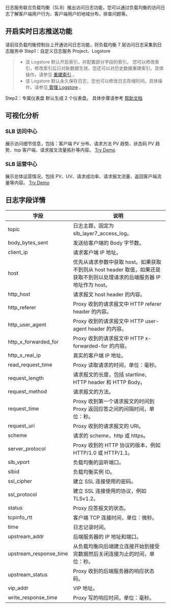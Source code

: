 日志服务联合负载均衡（SLB）推出访问日志功能，您可以通过负载均衡的访问日志了解客户端用户行为、客户端用户的地域分布，排查问题等。

## 开启实时日志推送功能

请前往负载均衡控制台上开通访问日志功能，将负载均衡 7 层访问日志采集到日志服务中
Step1：自定义日志服务 Project、Logstore

> - 该 Logstore 默认开启索引，并配置部分字段的索引。 您可以修改索引，修改索引后只对新数据生效，您还可以对历史数据重建索引。具体操作，请参见 [重建索引](https://www.alibabacloud.com/help/en/doc-detail/154965.htm#task-2424026) 。
> - 该 Logstore 默认永久保存日志，您也可以修改日志存储时间。具体操作，请参见[ 管理 Logstore](https://www.alibabacloud.com/help/en/doc-detail/48990.htm) 。

Step2：专属仪表盘 默认生成 2 个仪表盘。
具体步骤请参考 [帮助文档](https://www.alibabacloud.com/help/en/doc-detail/173889.html)

## 可视化分析

### SLB 访问中心

展示访问细节信息，包括：客户端 PV 分布、请求方法 PV 趋势、状态码 PV 趋势、top 客户端、请求报文流量拓扑等内容。
[Try Demo](https://1340796328858956.cn-shanghai.fc.aliyuncs.com/2016-08-15/proxy/demo/newconsoledemo/?redirect=true&type=18)

### SLB 运营中心

展示总体运营情况，包括 PV、UV、请求成功率、请求报文流量、返回客户端流量等内容。
[Try Demo](https://1340796328858956.cn-shanghai.fc.aliyuncs.com/2016-08-15/proxy/demo/newconsoledemo/?redirect=true&type=17)

## 日志字段详情

| 字段                   | 说明                                                                                                                      |
| ---------------------- | ------------------------------------------------------------------------------------------------------------------------- |
| topic                  | 日志主题，固定为 slb_layer7_access_log。                                                                                  |
| body_bytes_sent        | 发送给客户端的 Body 字节数。                                                                                              |
| client_ip              | 请求客户端 IP 地址。                                                                                                      |
| host                   | 优先从请求参数中获取 host。如果获取不到则从 host header 取值，如果还是获取不到则以处理请求的后端服务器 IP 地址作为 host。 |
| http_host              | 请求报文 host header 的内容。                                                                                             |
| http_referer           | Proxy 收到的请求报文中 HTTP referer header 的内容。                                                                       |
| http_user_agent        | Proxy 收到的请求报文中 HTTP user-agent header 的内容。                                                                    |
| http_x_forwarded_for   | Proxy 收到的请求报文中 HTTP x-forwarded-for 的内容。                                                                      |
| http_x_real_ip         | 真实的客户端 IP 地址。                                                                                                    |
| read_request_time      | Proxy 读取请求的时间，单位：毫秒。                                                                                        |
| request_length         | 请求报文的长度，包括 startline、HTTP header 和 HTTP Body。                                                                |
| request_method         | 请求报文的方法。                                                                                                          |
| request_time           | Proxy 收到第一个请求报文的时间到 Proxy 返回应答之间的间隔时间，单位：秒。                                                 |
| request_uri            | Proxy 收到的请求报文的 URI。                                                                                              |
| scheme                 | 请求的 scheme，http 或 https。                                                                                            |
| server_protocol        | Proxy 收到的 HTTP 协议的版本，例如 HTTP/1.0 或 HTTP/1.1。                                                                 |
| slb_vport              | 负载均衡的监听端口。                                                                                                      |
| slbid                  | 负载均衡实例 ID。                                                                                                         |
| ssl_cipher             | 建立 SSL 连接使用的密码。                                                                                                 |
| ssl_protocol           | 建立 SSL 连接使用的协议，例如 TLSv1.2。                                                                                   |
| status                 | Proxy 应答报文的状态。                                                                                                    |
| tcpinfo_rtt            | 客户端 TCP 连接时间，单位：微秒。                                                                                         |
| time                   | 日志记录时间。                                                                                                            |
| upstream_addr          | 后端服务器的 IP 地址和端口。                                                                                              |
| upstream_response_time | 从负载均衡向后端建立连接开始到接受完数据然后关闭连接为止的时间，单位：秒。                                                |
| upstream_status        | Proxy 收到的后端服务器的响应状态码。                                                                                      |
| vip_addr               | VIP 地址。                                                                                                                |
| write_response_time    | Proxy 写的响应时间，单位：毫秒。                                                                                          |
